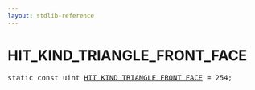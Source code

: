 ```yaml
---
layout: stdlib-reference
---
```


# HIT_KIND_TRIANGLE_FRONT_FACE

<pre>
<span class='code_keyword'>static</span> <span class='code_keyword'>const</span> <span class="code_keyword">uint</span> <a href="/stdlib-reference/global-decls/HIT_KIND_TRIANGLE_FRONT_FACE">HIT_KIND_TRIANGLE_FRONT_FACE</a> = 254;
</pre>

